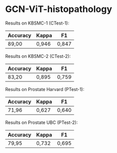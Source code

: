 # GCN-ViT-histopathology

Results on KBSMC-1 (CTest-1):

| Accuracy | Kappa    | F1       |
| -------- | -------- | -------- |
| 89,00    | 0,946    | 0,847    |

Results on KBSMC-2 (CTest-2):

| Accuracy | Kappa    | F1       |
| -------- | -------- | -------- |
| 83,20    | 0,895    | 0,759    |

Results on Prostate Harvard (PTest-1):

| Accuracy | Kappa    | F1       |
| -------- | -------- | -------- |
| 71,96    | 0,627    | 0,640    |

Results on Prostate UBC (PTest-2):

| Accuracy | Kappa    | F1       |
| -------- | -------- | -------- |
| 79,95    | 0,732    | 0,695    |